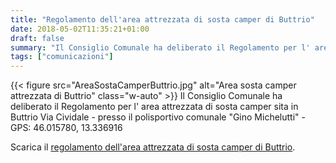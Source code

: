```yaml
---
title: "Regolamento dell'area attrezzata di sosta camper di Buttrio"
date: 2018-05-02T11:35:21+01:00
draft: false
summary: "Il Consiglio Comunale ha deliberato il Regolamento per l' area attrezzata ..."
tags: ["comunicazioni"]
---
```


{{< figure src="AreaSostaCamperButtrio.jpg" alt="Area sosta camper attrezzata di Buttrio" class="w-auto" >}}
Il Consiglio Comunale ha deliberato il Regolamento per l' area attrezzata di sosta camper sita in Buttrio Via Cividale - presso il polisportivo comunale "Gino Michelutti" - GPS: 46.015780, 13.336916

Scarica il [regolamento dell'area attrezzata di sosta camper di Buttrio](Regolamento-Area-sosta-camper-attrezzata-di-Buttrio.pdf).

